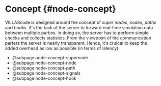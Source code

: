 # Concept {#node-concept}

VILLASnode is designed around the concept of _super nodes_, _nodes_, _paths_ and _hooks_.
It's the task of the server to forward real-time simulation data between multiple parties.
In doing so, the server has to perform simple checks and collects statistics.
From the viewpoint of the communication parters the server is nearly transparent.
Hence, it's cruical to keep the added overhead as low as possible (in terms of latency).

- @subpage node-concept-supernode
- @subpage node-concept-node
- @subpage node-concept-path
- @subpage node-concept-signals
- @subpage node-concept-hook
